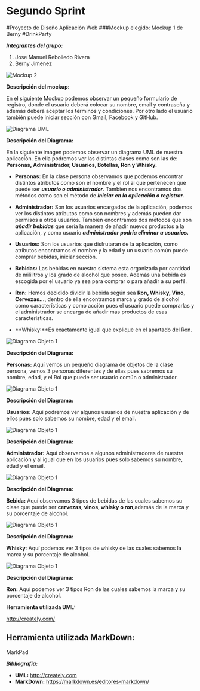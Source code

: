 # Segundo Sprint
#Proyecto de Diseño Aplicación Web
###Mockup elegido: Mockup 1 de Berny
#DrinkParty

**_Integrantes del grupo:_**

1. Jose Manuel Rebolledo Rivera
2. Berny Jimenez

![Mockup 2](/imágenes/Mockup2.png)

**Descripción del mockup:**

En el siguiente Mockup podemos observar un pequeño formulario de registro, donde el usuario deberá colocar su nombre, email y contraseña y además deberá aceptar los términos y condiciones. Por otro lado el usuario también puede iniciar sección con Gmail, Facebook y GitHub.

![Diagrama UML](/imágenes/Diagrama_UML.png)

**Descripción del Diagrama:**

En la siguiente imagen podemos observar un diagrama UML de nuestra aplicación. En ella podremos ver las distintas clases como son las de: **Personas, Administrador, Usuarios, Botellas, Ron y Whisky.**

- **Personas:** En la clase persona observamos que podemos encontrar distintos atributos como son el nombre y el rol al que pertenecen que puede ser **_usuario o administrador_**. Tambien nos encontramos dos métodos como son el método de **_iniciar en la aplicación o registrar._**

- **Administrador:** Son los usuarios encargados de la aplicación, podemos ver los distintos atributos como son nombres y además pueden dar permisos a otros usuarios. Tambien encontramos dos métodos que son **_añadir bebidas_** que seria la manera de añadir nuevos productos a la aplicación, y como usuario **_administrador podría eliminar a usuarios._**

- **Usuarios:** Son los usuarios que disfrutaran de la aplicación, como atributos encontramos el nombre y la edad y un usuario común puede comprar bebidas, iniciar sección.

- **Bebidas:** Las bebidas en nuestro sistema esta organizada por cantidad de mililitros y los grado de alcohol que posee. Además una bebida es escogida por el usuario ya sea para comprar o para añadir a su perfil.

- **Ron:** Hemos decidido dividir la bebida según sea **Ron, Whisky, Vino, Cervezas...**, dentro de ella encontramos marca y grado de alcohol como características y como acción pues el usuario puede comprarlas y el administrador se encarga de añadir mas productos de esas características.

- **Whisky:**Es exactamente igual que explique en el apartado del Ron.

![Diagrama Objeto 1](/imágenes/Diagrama_Objeto_1.png)

**Descripción del Diagrama:**

**Personas:** Aquí vemos un pequeño diagrama de objetos de la clase persona, vemos 3 personas diferentes y de ellas pues sabremos su nombre, edad, y el Rol que puede ser usuario común o administrador.

![Diagrama Objeto 1](/imágenes/Diagrama_Objeto_2.png)

**Descripción del Diagrama:**

**Usuarios:** Aquí podremos ver algunos usuarios de nuestra aplicación y de ellos pues solo sabemos su nombre, edad y el email.

![Diagrama Objeto 1](/imágenes/Diagrama_Objeto_3.png)

**Descripción del Diagrama:**

**Administrador:** Aquí observamos a algunos administradores de nuestra aplicación y al igual que en los usuarios pues solo sabemos su nombre, edad y el email.

![Diagrama Objeto 1](/imágenes/Diagrama_Objeto_4.png)

**Descripción del Diagrama:**

**Bebida:** Aquí observamos 3 tipos de bebidas de las cuales sabemos su clase que puede ser **cervezas, vinos, whisky o ron**,además de la marca y su porcentaje de alcohol.

![Diagrama Objeto 1](/imágenes/Diagrama_Objeto_5.png)

**Descripción del Diagrama:**

**Whisky**: Aquí podemos ver 3 tipos de whisky de las cuales sabemos la marca y su porcentaje de alcohol.

![Diagrama Objeto 1](/imágenes/Diagrama_Objeto_6.png)

**Descripción del Diagrama:**

**Ron:** Aquí podemos ver 3 tipos Ron de las cuales sabemos la marca y su porcentaje de alcohol.

**Herramienta utilizada UML:**

http://creately.com/

**Herramienta utilizada MarkDown:**
-
MarkPad

**_Bibliografía:_**

-  **UML:** http://creately.com
-  **MarkDown:** https://markdown.es/editores-markdown/








